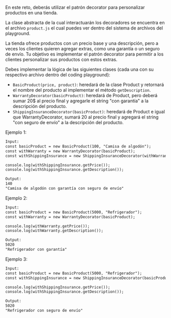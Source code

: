 En este reto, deberás utilizar el patrón decorator para personalizar productos en una tienda.

La clase abstracta de la cual interactuarán los decoradores se encuentra en el archivo `product.js` el cual puedes ver dentro del sistema de archivos del playground.

La tienda ofrece productos con un precio base y una descripción, pero a veces los clientes quieren agregar extras, como una garantía o un seguro de envío. Tu objetivo es implementar el patrón decorator para permitir a los clientes personalizar sus productos con estos extras.

Debes implementar la lógica de las siguientes clases (cada una con su respectivo archivo dentro del coding playground):

- `BasicProduct(price, product)`: heredará de la clase Product y retornará el nombre del producto al implementar el método `getDescription`.
- `WarrantyDecorator(basicProduct)`: heredará de Product, pero deberá sumar 20$ al precio final y agregarle el string "con garantía" a la descripción del producto.
- `ShippingInsuranceDecorator(basicProduct)`: heredará de Product e igual que WarrantyDecorator, sumará 20 al precio final y agregará el string "con seguro de envío" a la descripción del producto.

Ejemplo 1:

```txt
Input:
const basicProduct = new BasicProduct(100, "Camisa de algodón");
const withWarranty = new WarrantyDecorator(basicProduct);
const withShippingInsurance = new ShippingInsuranceDecorator(withWarranty);

console.log(withShippingInsurance.getPrice());
console.log(withShippingInsurance.getDescription());

Output:
140
"Camisa de algodón con garantía con seguro de envío"
```

Ejemplo 2:

```txt
Input:
const basicProduct = new BasicProduct(5000, "Refrigerador");
const withWarranty = new WarrantyDecorator(basicProduct);

console.log(withWarranty.getPrice());
console.log(withWarranty.getDescription());

Output:
5020
"Refrigerador con garantía"
```

Ejemplo 3:

```txt
Input:
const basicProduct = new BasicProduct(5000, "Refrigerador");
const withShippingInsurance = new ShippingInsuranceDecorator(basicProduct);

console.log(withShippingInsurance.getPrice());
console.log(withShippingInsurance.getDescription());

Output:
5020
"Refrigerador con seguro de envío"
```